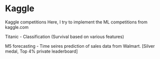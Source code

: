# Kaggle
Kaggle competitions
Here, I try to implement the ML competitions from kaggle.com

Titanic - Classification (Survival based on various features)

M5 forecasting - Time seires prediction of sales data from Walmart. [Silver medal, Top 4% private leaderboard]
